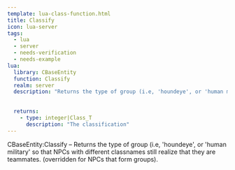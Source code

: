 ```yaml
---
template: lua-class-function.html
title: Classify
icon: lua-server
tags:
  - lua
  - server
  - needs-verification
  - needs-example
lua:
  library: CBaseEntity
  function: Classify
  realm: server
  description: "Returns the type of group (i.e, 'houndeye', or 'human military' so that NPCs with different classnames still realize that they are teammates. (overridden for NPCs that form groups)."
  
  
  returns:
    - type: integer|Class_T
      description: "The classification"
---
```


<div class="lua__search__keywords">
CBaseEntity:Classify &#x2013; Returns the type of group (i.e, 'houndeye', or 'human military' so that NPCs with different classnames still realize that they are teammates. (overridden for NPCs that form groups).
</div>
